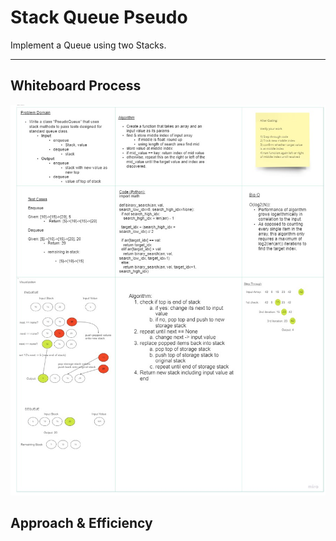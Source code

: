 # Stack Queue Pseudo

Implement a Queue using two Stacks.

<hr>

## Whiteboard Process
<!-- Embedded whiteboard image -->
![sqp-whiteboard](./img/stack-queue-pseudo.jpg)

## Approach & Efficiency
<!-- What approach did you take? Discuss Why. What is the Big O space/time for this approach? -->
